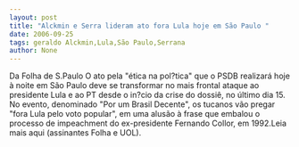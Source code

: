 ```yaml
---
layout: post
title: "Alckmin e Serra lideram ato fora Lula hoje em São Paulo "
date: 2006-09-25
tags: geraldo Alckmin,Lula,São Paulo,Serrana
author: None
---
```

Da Folha de S.Paulo
O ato pela \"ética na pol?tica\" que o PSDB realizará hoje à noite em São Paulo deve se transformar no mais frontal ataque ao presidente Lula e ao PT desde o in?cio da crise do dossiê, no último dia 15.
No evento, denominado \"Por um Brasil Decente\", os tucanos vão pregar \"fora Lula pelo voto popular\", em uma alusão à frase que embalou o processo de impeachment do ex-presidente Fernando Collor, em 1992.Leia mais aqui (assinantes Folha e UOL). 